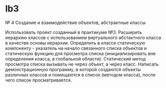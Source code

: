 # lb3
№ 4 Создание и взаимодействие объектов, абстрактные классы 
 
Использовать проект созданный в практикуме №3. 
Расширить иерархию классов с использованием виртуального абстактного 
класса в качестве основы иерархии. 
Определить в классе статическую компоненту - указатель на начало 
связанного списка объектов и статическую функцию для просмотра списка 
(инициализировать вне определения класса, в глобальной области). 
Статический метод просмотра списка вызывать не через объект, а через 
класс. 
Написать демонстрационную программу, в которой создаются объекты 
различных классов и помещаются в список (методом класса), после чего 
список просматривается. 
 
